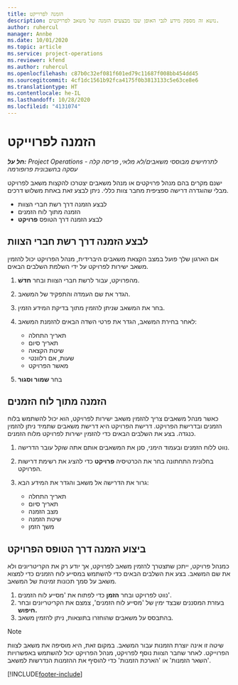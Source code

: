 ```yaml
---
title: הזמנה לפרוייקט
description: נושא זה מספק מידע לגבי האופן שבו מבצעים הזמנה של משאב לפרויקטים.
author: ruhercul
manager: Annbe
ms.date: 10/01/2020
ms.topic: article
ms.service: project-operations
ms.reviewer: kfend
ms.author: ruhercul
ms.openlocfilehash: c87b0c32ef081f601ed79c11687f008bb454dd45
ms.sourcegitcommit: 4cf1dc1561b92fca4175f0b3813133c5e63ce8e6
ms.translationtype: HT
ms.contentlocale: he-IL
ms.lasthandoff: 10/28/2020
ms.locfileid: "4131074"
---
```

# <a name="book-to-a-project"></a>הזמנה לפרוייקט

_**חל על:** Project Operations לתרחישים מבוססי משאבים/לא מלאי, פריסה קלה - עסקה בחשבונית פרופורמה_

ישנם מקרים בהם מנהל פרויקטים או מנהל משאבים יצטרכו להקצות משאב לפרויקט מבלי שהוגדרה דרישה ספציפית מחבר צוות כללי. ניתן לבצע זאת באחת משלוש דרכים.

- לבצע הזמנה דרך רשת חברי הצוות
- הזמנה מתוך לוח הזמנים
- לבצע הזמנה דרך הטופס **פרויקט**

## <a name="book-from-the-team-member-grid"></a>לבצע הזמנה דרך רשת חברי הצוות

אם הארגון שלך פועל במצב הקצאת משאבים היברידית, מנהל הפרויקט יכול להזמין משאב ישירות לפרויקט על ידי השלמת השלבים הבאים.

1. מהפרויקט, עבור לרשת חברי הצוות ובחר **חדשׁ**.
2. הגדר את שם העמדה והתפקיד של המשאב.
3. בחר את המשאב שניתן להזמין מתוך בדיקת המידע הזמין.
4. לאחר בחירת המשאב, הגדר את פרטי השדה הבאים להזמנת המשאב:

    - תאריך התחלה
    - תאריך סיום
    - שיטת הקצאה
    - שעות, אם רלוונטי
    - מאשר הפרויקט

6. בחר **שמור וסגור**

## <a name="book-from-the-schedule-board"></a>הזמנה מתוך לוח הזמנים

כאשר מנהל משאבים צריך להזמין משאב ישירות לפרויקט, הוא יכול להשתמש בלוח הזמנים ובדרישת הפרויקט. דרישת הפרויקט היא דרישת משאבים שתמיד ניתן להזמין כנגדה. בצע את השלבים הבאים כדי להזמין ישירות לפרויקט מלוח הזמנים.

1. נווט ללוח הזמנים ובעמוד הימני, סנן את המשאבים אותם אתה שוקל עובר הדרישה.
2. בחלונית התחתונה בחר את הכרטיסיה **פרויקט** כדי להציג את רשימת דרישות הפרויקט.
3. גרור את הדרישה אל משאב והגדר את המידע הבא:

    - תאריך התחלה
    - תאריך סיום
    - מצב הזמנה
    - שיטת הזמנה
    - משך הזמן

## <a name="book-from-the-project-form"></a>ביצוע הזמנה דרך הטופס הפרויקט

כמנהל פרויקט, ייתכן שתצטרך להזמין משאב לפרויקט, אך יודע רק את הקריטריונים ולא את שם המשאב. בצע את השלבים הבאים כדי להשתמש במסייע לוח הזמנים כדי למצוא משאב על סמך תכונות זמינות של המשאב. 

1. נווט לפרויקט ובחר **הזמן** כדי לפתוח את 'מסייע לוח הזמנים'.
2. בעזרת המסננים שבצד ימין של 'מסייע לוח הזמנים', צמצם את הקריטריונים ובחר **חיפוש.**
3. בהתבסס על משאבים שהוחזרו בתוצאות, ניתן להזמין משאב.

> [!NOTE]
> שיטה זו אינה יוצרת הזמנות עבור המשאב. במקום זאת, היא מוסיפה את משאב לצוות הפרוייקט. לאחר שחבר הצוות נוסף לפרויקט, מנהל הפרויקט יכול להשתמש באפשרויות 'השאר הזמנות' או 'הארכת הזמנות' כדי להוסיף את ההזמנות הנדרשות למשאב.


[!INCLUDE[footer-include](../includes/footer-banner.md)]